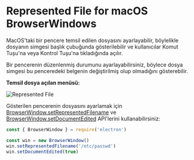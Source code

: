 # Represented File for macOS BrowserWindows

MacOS'taki bir pencere temsil edilen dosyasını ayarlayabilir, böylelikle dosyanın simgesi başlık çubuğunda gösterilebilir ve kullanıcılar Komut Tuşu'na veya Kontrol Tuşu'na tıkladığında açılır.

Bir pencerenin düzenlenmiş durumunu ayarlayabilirsiniz, böylece dosya simgesi bu penceredeki belgenin değiştirilmiş olup olmadığını gösterebilir.

**Temsil dosya açılan menüsü:**

![Represented File](https://cloud.githubusercontent.com/assets/639601/5082061/670a949a-6f14-11e4-987a-9aaa04b23c1d.png)

Gösterilen pencerenin dosyasını ayarlamak için [BrowserWindow.setRepresentedFilename](../api/browser-window.md#winsetrepresentedfilenamefilename-macos) ve [BrowserWindow.setDocumentEdited](../api/browser-window.md#winsetdocumenteditededited-macos) API'lerini kullanabilirsiniz:

```javascript
const { BrowserWindow } = require('electron')

const win = new BrowserWindow()
win.setRepresentedFilename('/etc/passwd')
win.setDocumentEdited(true)
```